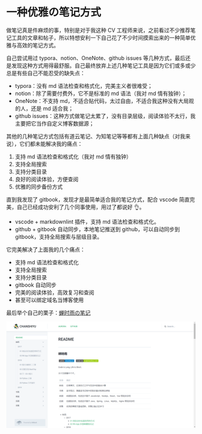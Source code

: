 # 一种优雅の笔记方式

做笔记真是件麻烦的事，特别是对于我这种 CV 工程师来说，之前看过不少推荐笔记工具的文章和帖子，所以特想安利一下自己花了不少时间摸索出来的一种简单优雅与高效的笔记方式。

自己尝试用过 typora、notion、OneNote、github issues 等几种方式，最后还是发现这种方式用得最舒服。自己最终放弃上述几种笔记工具是因为它们或多或少总是有些自己不能忍受的缺失点：

- typora：没有 md 语法检查和格式化，完美主义者很难受；
- notion：除了需要付费外，它不是标准的 md 语法（我对 md 情有独钟）；
- OneNote：不支持 md，不适合贴代码，太过自由，不适合我这种没有大局观的人，还是 md 适合我；
- github issues：这种方式做笔记太累了，没有目录层级，阅读体验不太行，我主要把它当作自定义博客数据源；

其他的几种笔记方式包括有道云笔记、为知笔记等等都有上面几种缺点（对我来说），它们都未能解决我的痛点：

1. 支持 md 语法检查和格式化（我对 md 情有独钟）
2. 支持全局搜索
3. 支持分类目录
4. 良好的阅读体验，方便查阅
5. 优雅的同步备份方式

直到我发现了 gitbook，发现才是最简单适合我的笔记方式，配合 vscode 简直完美，自己已经成功安利了几个同事使用，用过了都说好 👌。

- vscode + markdownlint 插件，支持 md 语法检查和格式化。
- github + gitbook 自动同步，本地笔记推送到 github，可以自动同步到 gitbook，支持全局搜索与层级目录。

它完美解决了上面我的几个痛点：

- 支持 md 语法检查和格式化
- 支持全局搜索
- 支持分类目录
- gitbook 自动同步
- 完美的阅读体验，高效复习和查阅
- 甚至可以绑定域名当博客使用

最后举个自己的栗子：[蝉时雨の笔记](https://chanshiyu.gitbook.io/blog/)

![蝉时雨の笔记](/IMAGES/2019/一种优雅の笔记方式/gitbook.png)
